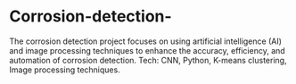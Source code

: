 # Corrosion-detection-
The corrosion detection project focuses on using artificial intelligence (AI) and image processing techniques to enhance the  accuracy, efficiency, and automation of corrosion detection.  Tech: CNN, Python, K-means clustering, Image processing techniques. 
